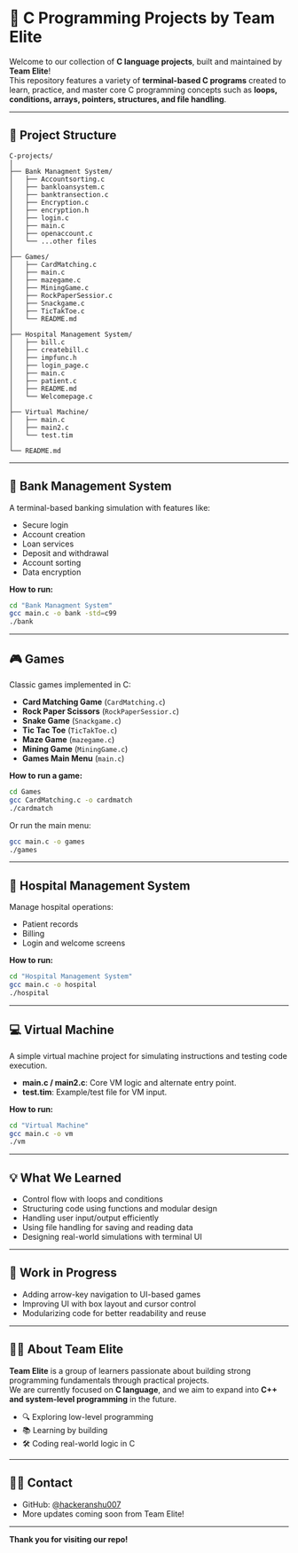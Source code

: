 # 🔧 C Programming Projects by Team Elite

Welcome to our collection of **C language projects**, built and maintained by **Team Elite**!  
This repository features a variety of **terminal-based C programs** created to learn, practice, and master core C programming concepts such as **loops, conditions, arrays, pointers, structures, and file handling**.

---

## 📂 Project Structure

```
C-projects/
│
├── Bank Managment System/
│   ├── Accountsorting.c
│   ├── bankloansystem.c
│   ├── banktransection.c
│   ├── Encryption.c
│   ├── encryption.h
│   ├── login.c
│   ├── main.c
│   ├── openaccount.c
│   └── ...other files
│
├── Games/
│   ├── CardMatching.c
│   ├── main.c
│   ├── mazegame.c
│   ├── MiningGame.c
│   ├── RockPaperSessior.c
│   ├── Snackgame.c
│   ├── TicTakToe.c
│   └── README.md
│
├── Hospital Management System/
│   ├── bill.c
│   ├── createbill.c
│   ├── impfunc.h
│   ├── login_page.c
│   ├── main.c
│   ├── patient.c
│   ├── README.md
│   └── Welcomepage.c
│
├── Virtual Machine/
│   ├── main.c
│   ├── main2.c
│   └── test.tim
│
└── README.md
```

---

## 🏦 Bank Management System

A terminal-based banking simulation with features like:

- Secure login
- Account creation
- Loan services
- Deposit and withdrawal
- Account sorting
- Data encryption

**How to run:**

```sh
cd "Bank Managment System"
gcc main.c -o bank -std=c99
./bank
```

---

## 🎮 Games

Classic games implemented in C:

- **Card Matching Game** (`CardMatching.c`)
- **Rock Paper Scissors** (`RockPaperSessior.c`)
- **Snake Game** (`Snackgame.c`)
- **Tic Tac Toe** (`TicTakToe.c`)
- **Maze Game** (`mazegame.c`)
- **Mining Game** (`MiningGame.c`)
- **Games Main Menu** (`main.c`)

**How to run a game:**

```sh
cd Games
gcc CardMatching.c -o cardmatch
./cardmatch
```

Or run the main menu:

```sh
gcc main.c -o games
./games
```

---

## 🏥 Hospital Management System

Manage hospital operations:

- Patient records
- Billing
- Login and welcome screens

**How to run:**

```sh
cd "Hospital Management System"
gcc main.c -o hospital
./hospital
```

---

## 💻 Virtual Machine

A simple virtual machine project for simulating instructions and testing code execution.

- **main.c / main2.c**: Core VM logic and alternate entry point.
- **test.tim**: Example/test file for VM input.

**How to run:**

```sh
cd "Virtual Machine"
gcc main.c -o vm
./vm
```

---

## 💡 What We Learned

- Control flow with loops and conditions
- Structuring code using functions and modular design
- Handling user input/output efficiently
- Using file handling for saving and reading data
- Designing real-world simulations with terminal UI

---

## 🚧 Work in Progress

- Adding arrow-key navigation to UI-based games  
- Improving UI with box layout and cursor control  
- Modularizing code for better readability and reuse

---

## 👨‍💻 About Team Elite

**Team Elite** is a group of learners passionate about building strong programming fundamentals through practical projects.  
We are currently focused on **C language**, and we aim to expand into **C++ and system-level programming** in the future.

- 🔍 Exploring low-level programming
- 📚 Learning by building
- 🛠️ Coding real-world logic in C

---

## 🙋‍♂️ Contact

- GitHub: [@hackeranshu007](https://github.com/codebyanshu)
- More updates coming soon from Team Elite!

---

**Thank you for visiting our repo!**
